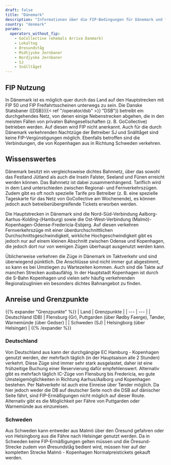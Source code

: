 ```yaml
---
draft: false
title: "Dänemark"
description: "Informationen über die FIP-Bedingungen für Dänemark und für welche Betreiber Vergünstigungen genutzt werden können."
country: "denmark"
params:
  operators_without_fip:
    - GoCollective (ehemals Arriva Danmark)
    - Lokaltog
    - Øresundståg
    - Midtjyske Jernbaner
    - Nordjyske Jernbaner
    - SJ
    - Snälltåget
---
```


## FIP Nutzung

In Dänemark ist es möglich quer durch das Land auf den Hauptstrecken mit FIP 50 und FIP Freifahrtsscheinen unterwegs zu sein. Die Danske Statsbaner ([DSB]({{< ref "/operator/dsb" >}} "DSB")) betreibt ein durchgehendes Netz, von denen einige Nebenstrecken abgehen, die in den meisten Fällen von privaten Bahngesellschaften (z. B. GoCollective) betrieben werden. Auf diesen wird FIP nicht anerkannt. Auch für die durch Dänemark verkehrenden Nachtzüge der Betreiber SJ und Snälltåget sind keine FIP-Vergünstigungen möglich. Ebenfalls betroffen sind die Verbindungen, die von Kopenhagen aus in Richtung Schweden verkehren.

## Wissenswertes

Dänemark besitzt ein vergleichsweise dichtes Bahnnetz, über das sowohl das Festland Jütland als auch die Inseln Falster, Seeland und Fünen erreicht werden können. Das Bahnnetz ist dabei zusammenhängend. Tariflich wird in dem Land unterschieden zwischen Regional- und Fernverkehrszügen. Zudem gibt es oft noch spezielle Tarife pro Betreiber (z. B. eine spezielle Tageskarte für das Netz von GoCollective am Wochenende), es können jedoch auch betreiberübergreifende Tickets erworben werden.

Die Hauptstrecken in Dänemark sind die Nord-Süd-Verbindung Aalborg-Aarhus-Kolding-(Hamburg) sowie die Ost-West-Verbindung (Malmö)-Kopenhagen-Odense-Fredericia-Esbjerg. Auf diesen verkehren Fernverkehrszüge mit einer überdurchschnittlichen Durchschnittsgeschwindigkeit, wirkliche Hochgeschwindigkeit gibt es jedoch nur auf einem kleinen Abschnitt zwischen Odense und Kopenhagen, die jedoch dort nur von wenigen Zügen überhaupt ausgenutzt werden kann.

Üblicherweise verkehren die Züge in Dänemark im Taktverkehr und sind überwiegend pünktlich. Die Anschlüsse sind nicht immer gut abgestimmt, so kann es bei Umstiegen zu Wartezeiten kommen. Auch sind die Takte auf manchen Strecken ausbaufähig. In der Hauptstadt Kopenhagen ist durch die S-Bahn Kopenhagen und vielen sehr häufig verkehrenden Regionalzuglinien ein besonders dichtes Bahnangebot zu finden.

## Anreise und Grenzpunkte

{{% expander "Grenzpunkte" %}}
| Land | Grenzpunkte |
| --- | --- |
| Deutschland (DB) | Flensburg (Gr), Puttgarden (über Rødby Faerge), Tønder, Warnemünde (über Gedser) |
| Schweden (SJ) | Helsingborg (über Helsingør) |
{{% /expander %}}

### Deutschland

Von Deutschland aus kann der durchgängige EC Hamburg - Kopenhagen genutzt werden, der mehrfach täglich (in der Hauptsaison alle 2 Stunden) verkehrt. Diese Züge sind immer sehr stark ausgelastet, daher ist eine frühzeitige Buchung einer Reservierung dafür empfehlenswert. Alternativ gibt es mehrfach täglich IC-Züge von Flensburg bis Fredericia, wo gute Umsteigemöglichkeiten in Richtung Aarhus/Aalborg und Kopenhagen bestehen. Per Nahverkehr ist auch eine Einreise über Tønder möglich. Da hier jedoch weder die DB auf deutscher Seite noch die DSB auf dänischer Seite fährt, sind FIP-Ermäßigungen nicht möglich auf dieser Route. Alternativ gibt es die Möglichkeit per Fähre von Puttgarden oder Warnemünde aus einzureisen.

### Schweden

Aus Schweden kann entweder aus Malmö über den Öresund gefahren oder von Helsingborg aus die Fähre nach Helsingør genutzt werden. Da in Schweden keine FIP-Ermäßigungen gelten müssen und die Öresund-Strecke zudem von Øresundståg bedient wird, müssen hier auf der kompletten Strecke Malmö - Kopenhagen Normalpreistickets gekauft werden.
